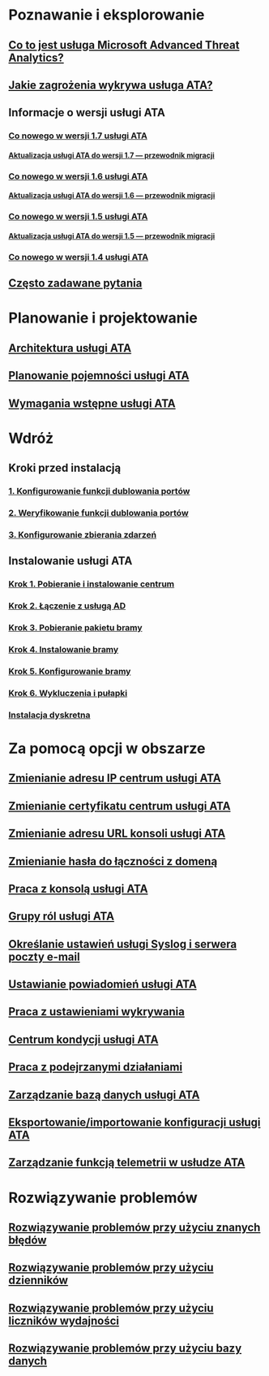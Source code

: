 # Poznawanie i eksplorowanie
## [Co to jest usługa Microsoft Advanced Threat Analytics?](/advanced-threat-analytics/understand-explore/what-is-ata.md)
## [Jakie zagrożenia wykrywa usługa ATA?](/advanced-threat-analytics/understand-explore/ata-threats.md)
## Informacje o wersji usługi ATA
### [Co nowego w wersji 1.7 usługi ATA](/advanced-threat-analytics/understand-explore/whats-new-version-1.7.md)
#### [Aktualizacja usługi ATA do wersji 1.7 — przewodnik migracji](/advanced-threat-analytics/understand-explore/ata-update-1.7-migration-guide.md)
### [Co nowego w wersji 1.6 usługi ATA](/advanced-threat-analytics/understand-explore/whats-new-version-1.6.md)
#### [Aktualizacja usługi ATA do wersji 1.6 — przewodnik migracji](/advanced-threat-analytics/understand-explore/ata-update-1.6-migration-guide.md)
### [Co nowego w wersji 1.5 usługi ATA](/advanced-threat-analytics/understand-explore/whats-new-version-1.5.md)
#### [Aktualizacja usługi ATA do wersji 1.5 — przewodnik migracji](/advanced-threat-analytics/understand-explore/ata-update-1.5-migration-guide.md)
### [Co nowego w wersji 1.4 usługi ATA](/advanced-threat-analytics/understand-explore/whats-new-version-1.4.md)
## [Często zadawane pytania](/advanced-threat-analytics/understand-explore/ata-technical-faq.md)
# Planowanie i projektowanie
## [Architektura usługi ATA](/advanced-threat-analytics/plan-design/ata-architecture.md)
## [Planowanie pojemności usługi ATA](/advanced-threat-analytics/plan-design/ata-capacity-planning.md)
## [Wymagania wstępne usługi ATA](/advanced-threat-analytics/plan-design/ata-prerequisites.md)
# Wdróż
## Kroki przed instalacją
### [1. Konfigurowanie funkcji dublowania portów](/advanced-threat-analytics/deploy-use/configure-port-mirroring.md)
### [2. Weryfikowanie funkcji dublowania portów](/advanced-threat-analytics/deploy-use/validate-port-mirroring.md)
### [3. Konfigurowanie zbierania zdarzeń](/advanced-threat-analytics/deploy-use/configure-event-collection.md)
## Instalowanie usługi ATA
### [Krok 1. Pobieranie i instalowanie centrum](/advanced-threat-analytics/deploy-use/install-ata-step1.md)
### [Krok 2. Łączenie z usługą AD](/advanced-threat-analytics/deploy-use/install-ata-step2.md)
### [Krok 3. Pobieranie pakietu bramy](/advanced-threat-analytics/deploy-use/install-ata-step3.md)
### [Krok 4. Instalowanie bramy](/advanced-threat-analytics/deploy-use/install-ata-step4.md)
### [Krok 5. Konfigurowanie bramy](/advanced-threat-analytics/deploy-use/install-ata-step5.md)
### [Krok 6. Wykluczenia i pułapki](/advanced-threat-analytics/deploy-use/install-ata-step6.md)
### [Instalacja dyskretna](/advanced-threat-analytics/deploy-use/ata-silent-installation.md)
# Za pomocą opcji w obszarze
## [Zmienianie adresu IP centrum usługi ATA](/advanced-threat-analytics/deploy-use/modifying-ata-config-centerip.md)
## [Zmienianie certyfikatu centrum usługi ATA](/advanced-threat-analytics/deploy-use/modifying-ata-config-centercert.md)
## [Zmienianie adresu URL konsoli usługi ATA](/advanced-threat-analytics/deploy-use/modifying-ata-config-consoleurl.md)
## [Zmienianie hasła do łączności z domeną](/advanced-threat-analytics/deploy-use/modifying-ata-config-dcpassword.md)
## [Praca z konsolą usługi ATA](/advanced-threat-analytics/deploy-use/working-with-ata-console.md)
## [Grupy ról usługi ATA](/advanced-threat-analytics/deploy-use/ata-role-groups.md)
## [Określanie ustawień usługi Syslog i serwera poczty e-mail](/advanced-threat-analytics/deploy-use/setting-syslog-email-server-settings.md)
## [Ustawianie powiadomień usługi ATA](/advanced-threat-analytics/deploy-use/setting-ata-alerts.md)
## [Praca z ustawieniami wykrywania](/advanced-threat-analytics/deploy-use/working-with-detection-settings.md)
## [Centrum kondycji usługi ATA](/advanced-threat-analytics/deploy-use/ata-health-center.md)
## [Praca z podejrzanymi działaniami](/advanced-threat-analytics/deploy-use/working-with-suspicious-activities.md)
## [Zarządzanie bazą danych usługi ATA](/advanced-threat-analytics/deploy-use/ata-database-management.md)
## [Eksportowanie/importowanie konfiguracji usługi ATA](/advanced-threat-analytics/deploy-use/ata-configuration-file.md)
## [Zarządzanie funkcją telemetrii w usłudze ATA](/advanced-threat-analytics/deploy-use/manage-telemetry-settings.md)
# Rozwiązywanie problemów
## [Rozwiązywanie problemów przy użyciu znanych błędów](/advanced-threat-analytics/troubleshoot/troubleshooting-ata-known-errors.md)
## [Rozwiązywanie problemów przy użyciu dzienników](/advanced-threat-analytics/troubleshoot/troubleshooting-ata-using-logs.md)
## [Rozwiązywanie problemów przy użyciu liczników wydajności](/advanced-threat-analytics/troubleshoot/troubleshooting-ata-using-perf-counters.md)
## [Rozwiązywanie problemów przy użyciu bazy danych](/advanced-threat-analytics/troubleshoot/troubleshooting-ata-using-ata-database.md)


<!--HONumber=Feb17_HO1-->


